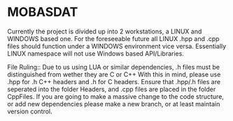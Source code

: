# MOBASDAT
Currently the project is divided up into 2 workstations, a LINUX and WINDOWS based one.
For the foreseeable future all LINUX .hpp and .cpp files should function under a WINDOWS environment vice versa.
Essentially LINUX namespace will not use Windows based API/Libraries.

File Ruling::
Due to us using LUA or similar dependencies, .h files must be distinguished from wether they are C or C++
With this in mind, please use .hpp for .h C++ headers and .h for C headers.
Ensure that .hpp/.h files are seperated into the folder Headers, and .cpp files are placed in the folder CppFiles.
If you are going to make a massive change to the code structure, or add new dependencies please make a new branch,
or at least maintain version control.
